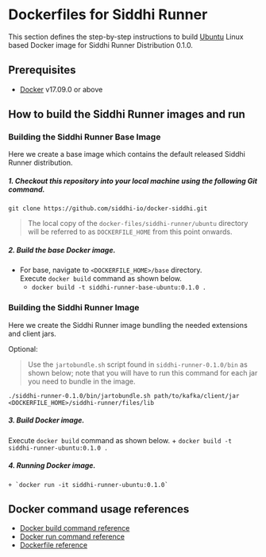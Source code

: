 # Dockerfiles for Siddhi Runner #

This section defines the step-by-step instructions to build [Ubuntu](https://hub.docker.com/_/ubuntu/) Linux based Docker image for Siddhi Runner Distribution 0.1.0.

## Prerequisites

* [Docker](https://www.docker.com/get-docker) v17.09.0 or above

## How to build the Siddhi Runner images and run

### Building the Siddhi Runner Base Image
Here we create a base image which contains the default released Siddhi Runner distribution. 

##### 1. Checkout this repository into your local machine using the following Git command.

```
git clone https://github.com/siddhi-io/docker-siddhi.git
```

>The local copy of the `docker-files/siddhi-runner/ubuntu` directory will be referred to as `DOCKERFILE_HOME` from this point onwards.

##### 2. Build the base Docker image.

- For base, navigate to `<DOCKERFILE_HOME>/base` directory. <br>
  Execute `docker build` command as shown below.
    + `docker build -t siddhi-runner-base-ubuntu:0.1.0 .`

### Building the Siddhi Runner Image
Here we create the Siddhi Runner image bundling the needed extensions and client jars.

Optional:  
> Use the `jartobundle.sh` script found in `siddhi-runner-0.1.0/bin` as shown below; note that you will have to run this command for each jar you need to bundle in the image.

  ```
  ./siddhi-runner-0.1.0/bin/jartobundle.sh path/to/kafka/client/jar <DOCKERFILE_HOME>/siddhi-runner/files/lib
  ```        
##### 3. Build Docker image.

  Execute `docker build` command as shown below. 
    + `docker build -t siddhi-runner-ubuntu:0.1.0 .`
    
##### 4. Running Docker image.

    + `docker run -it siddhi-runner-ubuntu:0.1.0`

## Docker command usage references

* [Docker build command reference](https://docs.docker.com/engine/reference/commandline/build/)
* [Docker run command reference](https://docs.docker.com/engine/reference/run/)
* [Dockerfile reference](https://docs.docker.com/engine/reference/builder/)